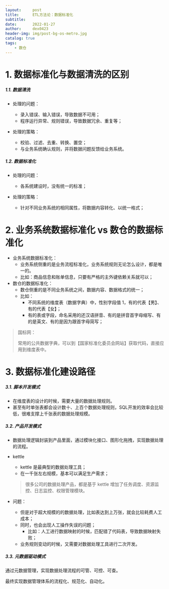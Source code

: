 ```yaml
---
layout:     post
title:      ETL方法论：数据标准化
subtitle:   
date:       2022-01-27
author:     dex0423
header-img: img/post-bg-os-metro.jpg
catalog: true
tags:
    - 数仓
---
```



# 1. 数据标准化与数据清洗的区别

##### 1.1. 数据清洗

- 处理的问题：
  - 录入错误、输入错误，导致数据不可用；
  - 程序运行异常、规则错误，导致数据冗余、重复等；

- 处理的策略：
  - 校验、过滤、去重、转换、置空；
  - 与业务系统确认规则，并将数据问题反馈给业务系统。

##### 1.2. 数据标准化

- 处理的问题：
  - 各系统建设时，没有统一的标准；

- 处理的策略：
  - 针对不同业务系统的相同属性，将数据内容转化、以统一格式；

# 2. 业务系统数据标准化 vs 数仓的数据标准化

- 业务系统数据标准化：
  - 业务系统侧重的是业务流程标准化，业务系统规则无论怎么设计，都是唯一的。
  - 比如：商品信息和账单信息，只要有严格的主外键依赖关系就可以；
- 数仓的数据标准化：
  - 数仓侧重的是不同业务系统之间，数据内容、数据格式的统一；
  - 比如：
    - 不同系统的维度表（数据字典）中，性别字段值 1，有的代表【男】、有的代表【女】；
    - 有的表或字段，命名采用的还汉语拼音、有的是拼音首字母缩写、有的是英文、有的是因为跟首字母简写；

>国标网：
> 
>常用的公共数据字典，可以到【国家标准化委员会网站】获取代码，直接应用到维度表中。

# 3. 数据标准化建设路径

##### 3.1. 脚本开发模式

- 在维度表的设计的时候，需要大量的数据处理规则。
- 甚至有时单张表都会设计数十、上百个数据处理规则，SQL开发的效率会比较低，很难支撑上千张表的数据处理规模。

##### 3.2. 产品开发模式

- 数据处理逻辑封装到产品里面，通过模块化接口、图形化拖拽，实现数据处理的流程。

- kettle
  - kettle 是最典型的数据处理工具；
  - 在一千张左右规模，基本可以满足生产需求；
  >很多公司的数据处理产品，都是基于 kettle 增加了任务调度、资源监控、日志监控、权限管理模块。

- 问题：
  - 但是对于超大规模的的数据处理，比如表达到上万张，就会比较耗费人工成本；
  - 同时，也会出现人工操作失误的问题；
    - 比如：人工进行数据映射的时候，匹配错了代码表，导致数据映射失败；
  - 业务规则变动的时候，又需要对数据处理工具进行二次开发。

##### 3.3. 元数据驱动模式

通过元数据管理，实现数据处理流程的可管、可控、可查。

最终实现数据管理体系的流程化、规范化、自动化。
